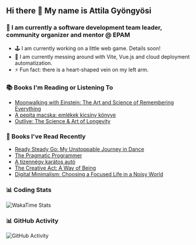 ## Hi there 👋 My name is Attila Gyöngyösi

### 🤵 I am currently a software development team leader, community organizer and mentor @ EPAM

- 🕹️ I am currently working on a little web game. Details soon!
- 🌱 I am currently messing around with Vite, Vue.js and cloud deployment automatization.
- ⚡ Fun fact: there is a heart-shaped vein on my left arm.

### 📚 Books I'm Reading or Listening To
<!-- CURRENT-BOOKS:START -->
- [Moonwalking with Einstein: The Art and Science of Remembering Everything](https://www.goodreads.com/review/show/4992713507?utm_medium=api&utm_source=rss)
- [A pepita macska: emlékek kicsiny könyve](https://www.goodreads.com/review/show/6659887529?utm_medium=api&utm_source=rss)
- [Outlive: The Science &amp; Art of Longevity](https://www.goodreads.com/review/show/5500328748?utm_medium=api&utm_source=rss)
<!-- CURRENT-BOOKS:END -->

### 📘 Books I've Read Recently
<!-- RECENT-BOOKS:START -->
- [Ready Steady Go: My Unstoppable Journey in Dance](https://www.goodreads.com/review/show/4998611168?utm_medium=api&utm_source=rss)
- [The Pragmatic Programmer](https://www.goodreads.com/review/show/1574742657?utm_medium=api&utm_source=rss)
- [A tizennégy karátos autó](https://www.goodreads.com/review/show/6501390403?utm_medium=api&utm_source=rss)
- [The Creative Act: A Way of Being](https://www.goodreads.com/review/show/5439525121?utm_medium=api&utm_source=rss)
- [Digital Minimalism: Choosing a Focused Life in a Noisy World](https://www.goodreads.com/review/show/5558990692?utm_medium=api&utm_source=rss)
<!-- RECENT-BOOKS:END -->

### 📊 Coding Stats
![WakaTime Stats](https://github-readme-stats.vercel.app/api/wakatime?username=attilagyongyosi&hide_title=true&hide_border=true&langs_count=5&bg_color=00000000&text_color=777)

### 📊 GitHub Activity
![GitHub Activity](https://github-readme-stats.vercel.app/api?username=attilagyongyosi&theme=tokyonight&show_icons=true&count_private=true)
